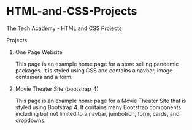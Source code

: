 # HTML-and-CSS-Projects
The Tech Academy - HTML and CSS Projects

Projects

1. One Page Website

   This page is an example home page for a store selling pandemic packages. It is styled using CSS and contains a navbar, image containers and a form.
    
2. Movie Theater Site (bootstrap_4)

    This page is an example home page for a Movie Theater Site that is styled using Bootstrap 4. It contains many Bootstrap components including but not limited to a navbar,   jumbotron, form, cards, and dropdowns.
